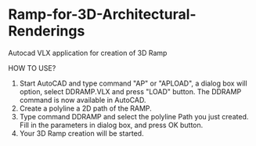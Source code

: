 # Ramp-for-3D-Architectural-Renderings
Autocad VLX application for creation of 3D Ramp

HOW TO USE?
1. Start AutoCAD and type command "AP" or "APLOAD", a dialog box will option, select DDRAMP.VLX and press "LOAD" button. The DDRAMP command is now available in AutoCAD.
2. Create a polyline a 2D path of the RAMP.
3. Type command DDRAMP and select the polyline Path you just created. Fill in the parameters in dialog box, and press OK button.
4. Your 3D Ramp creation will be started.
